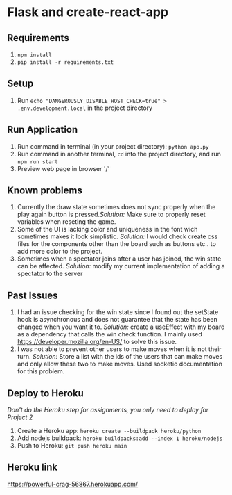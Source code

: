 # Flask and create-react-app

## Requirements
1. `npm install`
2. `pip install -r requirements.txt`

## Setup
1. Run `echo "DANGEROUSLY_DISABLE_HOST_CHECK=true" > .env.development.local` in the project directory

## Run Application
1. Run command in terminal (in your project directory): `python app.py`
2. Run command in another terminal, `cd` into the project directory, and run `npm run start`
3. Preview web page in browser '/'


## Known problems
1. Currently the draw state sometimes does not sync properly when the play again button is pressed.*Solution:* Make sure to properly reset variables when reseting the game.
2. Some of the UI is lacking color and uniqueness in the font wich sometimes makes it look simplistic. *Solution:* I would check create css files for the components other than the board such as buttons etc.. to add more color to the project.
3. Sometimes when a spectator joins after a user has joined, the win state can be affected. *Solution:* modify my current implementation of adding a spectator to the server 
## Past Issues
1. I had an issue checking for the win state since I found out the setState hook is asynchronous and does not guarantee that the state has been changed when you want it to. *Solution:* create a useEffect with my board as a dependency that calls the win check function. I mainly used https://developer.mozilla.org/en-US/ to solve this issue.
2. I was not able to prevent other users to make moves when it is not their turn. *Solution:* Store a list with the ids of the users that can make moves and only allow these two to make moves. Used socketio documentation for this problem.
## Deploy to Heroku
*Don't do the Heroku step for assignments, you only need to deploy for Project 2*
1. Create a Heroku app: `heroku create --buildpack heroku/python`
2. Add nodejs buildpack: `heroku buildpacks:add --index 1 heroku/nodejs`
3. Push to Heroku: `git push heroku main`

## Heroku link
https://powerful-crag-56867.herokuapp.com/